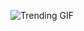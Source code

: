 ![Trending GIF](https://media0.giphy.com/media/v1.Y2lkPThiYjIxNzcyYmI5eHNjcWR1b2IzY25vYzJhZ2hjamltZjcyaTlqcDhxY3R0cnI2NCZlcD12MV9naWZzX3NlYXJjaCZjdD1n/fryY00CO4xCz4uJuDQ/giphy.gif)
